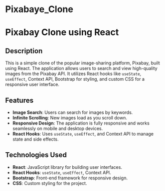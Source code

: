 # Pixabaye_Clone
# Pixabay Clone using React

## Description

This is a simple clone of the popular image-sharing platform, Pixabay, built using React. The application allows users to search and view high-quality images from the Pixabay API. It utilizes React hooks like `useState`, `useEffect`, Context API, Bootstrap for styling, and custom CSS for a responsive user interface.

## Features

- **Image Search**: Users can search for images by keywords.
- **Infinite Scrolling**: New images load as you scroll down.
- **Responsive Design**: The application is fully responsive and works seamlessly on mobile and desktop devices.
- **React Hooks**: Uses `useState`, `useEffect`, and Context API to manage state and side effects.

## Technologies Used

- **React**: JavaScript library for building user interfaces.
- **React Hooks**: `useState`, `useEffect`, Context API.
- **Bootstrap**: Front-end framework for responsive design.
- **CSS**: Custom styling for the project.
